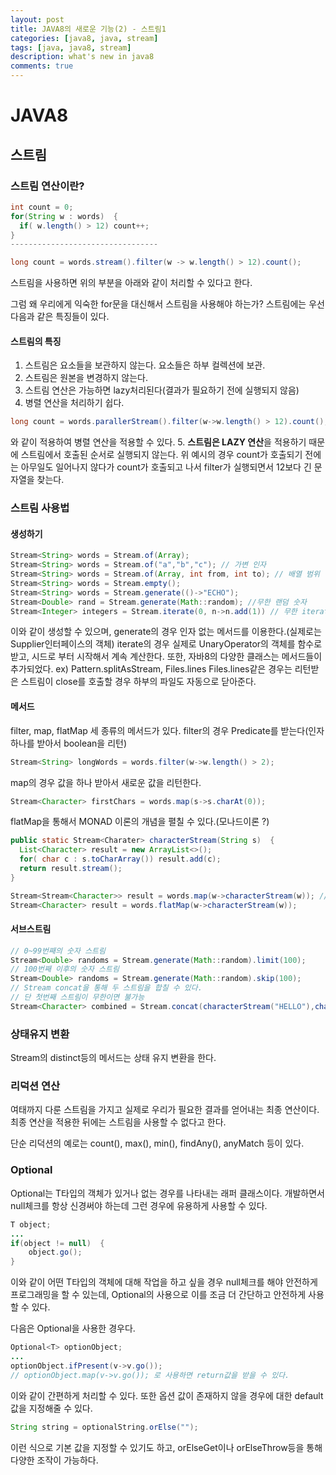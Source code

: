 ```yaml
---
layout: post
title: JAVA8의 새로운 기능(2) - 스트림1
categories: [java8, java, stream]
tags: [java, java8, stream]
description: what's new in java8
comments: true
---
```

# JAVA8
## 스트림
### 스트림 연산이란?
```java
int count = 0;
for(String w : words)  {
  if( w.length() > 12) count++;
}
---------------------------------

long count = words.stream().filter(w -> w.length() > 12).count();
```
스트림을 사용하면 위의 부분을 아래와 같이 처리할 수 있다고 한다.

그럼 왜 우리에게 익숙한 for문을 대신해서 스트림을 사용해야 하는가?
스트림에는 우선 다음과 같은 특징들이 있다.

#### **스트림의 특징**
1. 스트림은 요소들을 보관하지 않는다. 요소들은 하부 컬렉션에 보관.
2. 스트림은 원본을 변경하지 않는다.
3. 스트림 연산은 가능하면 lazy처리된다(결과가 필요하기 전에 실행되지 않음)
4. 병렬 연산을 처리하기 쉽다.
```java
long count = words.parallerStream().filter(w->w.length() > 12).count();
```
와 같이 적용하여 병렬 연산을 적용할 수 있다.
5. **스트림은 LAZY 연산**을 적용하기 때문에 스트림에서 호출된 순서로 실행되지 않는다. 위 예시의 경우 count가 호출되기 전에는 아무일도 일어나지 않다가 count가 호출되고 나서 filter가 실행되면서 12보다 긴 문자열을 찾는다.

### 스트림 사용법
#### 생성하기
```java
Stream<String> words = Stream.of(Array);
Stream<String> words = Stream.of("a","b","c"); // 가변 인자
Stream<String> words = Stream.of(Array, int from, int to); // 배열 범위
Stream<String> words = Stream.empty();
Stream<String> words = Stream.generate(()->"ECHO");
Stream<Double> rand = Stream.generate(Math::random); //무한 랜덤 숫자
Stream<Integer> integers = Stream.iterate(0, n->n.add(1)) // 무한 iterate스트림
```
이와 같이 생성할 수 있으며, generate의 경우 인자 없는 메서드를 이용한다.(실제로는 Supplier<T>인터페이스의 객체)
iterate의 경우 실제로 UnaryOperator<T>의 객체를 함수로 받고, 시드로 부터 시작해서 계속 계산한다.
또한, 자바8의 다양한 클래스는 메서드들이 추가되었다.
ex) Pattern.splitAsStream, Files.lines
Files.lines같은 경우는 리턴받은 스트림이 close를 호출할 경우 하부의 파일도 자동으로 닫아준다.

#### 메서드
filter, map, flatMap 세 종류의 메서드가 있다.
filter의 경우 Predicate<T>를 받는다(인자 하나를 받아서 boolean을 리턴)
```java
Stream<String> longWords = words.filter(w->w.length() > 2);
```
map의 경우 값을 하나 받아서 새로운 값을 리턴한다.
```java
Stream<Character> firstChars = words.map(s->s.charAt(0));
```
flatMap을 통해서 MONAD 이론의 개념을 펼칠 수 있다.(모나드이론 ?)
```java
public static Stream<Charater> characterStream(String s)  {
  List<Character> result = new ArrayList<>();
  for( char c : s.toCharArray()) result.add(c);
  return result.stream();
}

Stream<Stream<Character>> result = words.map(w->characterStream(w)); // 이 경우 스트림의 스트림으로 나와 활용하기 어렵다.
Stream<Character> result = words.flatMap(w->characterStream(w));
```

#### 서브스트림
```java
// 0~99번째의 숫자 스트림
Stream<Double> randoms = Stream.generate(Math::random).limit(100);
// 100번째 이후의 숫자 스트림
Stream<Double> randoms = Stream.generate(Math::random).skip(100);
// Stream concat을 통해 두 스트림을 합칠 수 있다.
// 단 첫번째 스트림이 무한이면 불가능
Stream<Character> combined = Stream.concat(characterStream("HELLO"),characterStream("WORLD"));
```

### 상태유지 변환
Stream의 distinct등의 메서드는 상태 유지 변환을 한다.

### 리덕션 연산
여태까지 다룬 스트림을 가지고 실제로 우리가 필요한 결과를 얻어내는 최종 연산이다.
최종 연산을 적용한 뒤에는 스트림을 사용할 수 없다고 한다.

단순 리덕션의 예로는 count(), max(), min(), findAny(), anyMatch 등이 있다.

### Optional
Optional<T>는 T타입의 객체가 있거나 없는 경우를 나타내는 래퍼 클래스이다.
개발하면서 null체크를 항상 신경써야 하는데 그런 경우에 유용하게 사용할 수 있다.

```java
T object;
...
if(object != null)	{
	object.go();
}
```
이와 같이 어떤 T타입의 객체에 대해 작업을 하고 싶을 경우 null체크를 해야 안전하게 프로그래밍을 할 수 있는데, Optional의 사용으로 이를 조금 더 간단하고 안전하게 사용할 수 있다.

다음은 Optional을 사용한 경우다.

```java
Optional<T> optionObject;
...
optionObject.ifPresent(v->v.go());
// optionObject.map(v->v.go()); 로 사용하면 return값을 받을 수 있다.
```

이와 같이 간편하게 처리할 수 있다. 또한 옵션 값이 존재하지 않을 경우에 대한 default값을 지정해줄 수 있다.

```java
String string = optionalString.orElse("");
```
이런 식으로 기본 값을 지정할 수 있기도 하고, orElseGet이나 orElseThrow등을 통해 다양한 조작이 가능하다.
